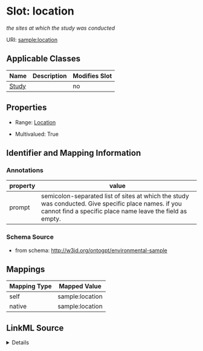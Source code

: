 

# Slot: location


_the sites at which the study was conducted_



URI: [sample:location](http://w3id.org/ontogpt/environmental-sample/location)



<!-- no inheritance hierarchy -->





## Applicable Classes

| Name | Description | Modifies Slot |
| --- | --- | --- |
| [Study](Study.md) |  |  no  |







## Properties

* Range: [Location](Location.md)

* Multivalued: True





## Identifier and Mapping Information





### Annotations

| property | value |
| --- | --- |
| prompt | semicolon-separated list of sites at which the study was conducted. Give specific place names. if you cannot find a specific place name leave the field as empty. |



### Schema Source


* from schema: http://w3id.org/ontogpt/environmental-sample




## Mappings

| Mapping Type | Mapped Value |
| ---  | ---  |
| self | sample:location |
| native | sample:location |




## LinkML Source

<details>
```yaml
name: location
annotations:
  prompt:
    tag: prompt
    value: semicolon-separated list of sites at which the study was conducted. Give
      specific place names. if you cannot find a specific place name leave the field
      as empty.
description: the sites at which the study was conducted
from_schema: http://w3id.org/ontogpt/environmental-sample
rank: 1000
alias: location
owner: Study
domain_of:
- Study
range: Location
multivalued: true

```
</details>